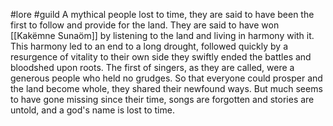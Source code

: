 #lore #guild 
A mythical people lost to time, they are said to have been the first to follow and provide for the land. They are said to have won [[Kakëmne Sunaöm]] by listening to the land and living in harmony with it. This harmony led to an end to a long drought, followed quickly by a resurgence of vitality to their own side they swiftly ended the battles and bloodshed upon roots. 
The first of singers, as they are called, were a generous people who held no grudges. So that everyone could prosper and the land become whole, they shared their newfound ways. But much seems to have gone missing since their time, songs are forgotten and stories are untold, and a god's name is lost to time.